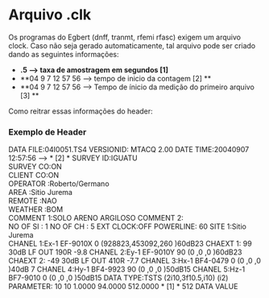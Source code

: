 # Arquivo .clk

Os programas do Egbert (dnff, tranmt, rfemi rfasc) exigem um arquivo clock. 
Caso não seja gerado automaticamente, tal arquivo pode ser criado dando as seguintes informações:

+ **.5              --> taxa de amostragem em segundos [1]**
+ **04 9 7 12 57 56 --> tempo de inicio da contagem    [2] **
+ **04 9 7 12 57 56 --> Tempo de ínicio da medição do primeiro arquivo [3] **


Como reitrar essas informações do header:

### Exemplo de Header

DATA FILE:04I0051.TS4
VERSIONID: MTACQ 2.00
DATE TIME:20040907 12:57:56 --> * [2] *
SURVEY ID:IGUATU                        
SURVEY CO:ON                            
CLIENT CO:ON                            
OPERATOR :Roberto/Germano               
AREA     :Sitio Jurema                  
REMOTE   :NAO                           
WEATHER  :BOM                           
COMMENT 1:SOLO ARENO ARGILOSO 
COMMENT 2:                    
NO OF SI : 1 
NO OF CH : 5 
EXT CLOCK:OFF
POWERLINE: 60
SITE    1:Sitio Jurema                  
CHANEL  1:Ex-1 EF-9010X 0     (928823,453092,260   )60dB23
CHAEXT  1: 99     30dB LF OUT 190R -9.8 
CHANEL  2:Ey-1 EF-9010Y 90    (0     ,0     ,0     )60dB23
CHAEXT  2: -49    30dB LF OUT 410R -7.7 
CHANEL  3:Hx-1 BF4-0479 0     (0     ,0     ,0     )40dB 7
CHANEL  4:Hy-1 BF4-9923 90    (0     ,0     ,0     )50dB15
CHANEL  5:Hz-1 BF7-9010 0     (0     ,0     ,0     )50dB15
DATA TYPE:TSTS (2i10,3f10.5,i10) (i2)
PARAMETER:        10        10    1.0000   94.0000  512.0000  * [1] *     512
DATA VALUE
